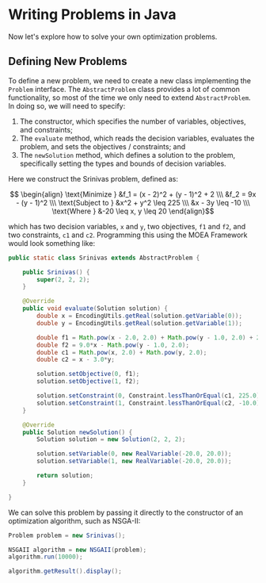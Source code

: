# Writing Problems in Java

Now let's explore how to solve your own optimization problems.

## Defining New Problems

To define a new problem, we need to create a new class implementing the `Problem` interface.  The `AbstractProblem`
class provides a lot of common functionality, so most of the time we only need to extend `AbstractProblem`.  In
doing so, we will need to specify:

1. The constructor, which specifies the number of variables, objectives, and constraints;
2. The `evaluate` method, which reads the decision variables, evaluates the problem, and sets the
   objectives / constraints; and
3. The `newSolution` method, which defines a solution to the problem, specifically setting the types and bounds of
   decision variables.

Here we construct the Srinivas problem, defined as:

$$ \begin{align} \text{Minimize } &f_1 = (x - 2)^2 + (y - 1)^2 + 2 \\\ &f_2 = 9x - (y - 1)^2 \\\ \text{Subject to } &x^2 + y^2 \leq 225 \\\ &x - 3y \leq -10 \\\ \text{Where } &-20 \leq x, y \leq 20 \end{align}$$

which has two decision variables, `x` and `y`, two objectives, `f1` and `f2`, and two constraints, `c1` and `c2`.
Programming this using the MOEA Framework would look something like:

<!-- java:examples/Example6.java [32:78] -->

```java
public static class Srinivas extends AbstractProblem {

    public Srinivas() {
        super(2, 2, 2);
    }

    @Override
    public void evaluate(Solution solution) {
        double x = EncodingUtils.getReal(solution.getVariable(0));
        double y = EncodingUtils.getReal(solution.getVariable(1));

        double f1 = Math.pow(x - 2.0, 2.0) + Math.pow(y - 1.0, 2.0) + 2.0;
        double f2 = 9.0*x - Math.pow(y - 1.0, 2.0);
        double c1 = Math.pow(x, 2.0) + Math.pow(y, 2.0);
        double c2 = x - 3.0*y;

        solution.setObjective(0, f1);
        solution.setObjective(1, f2);

        solution.setConstraint(0, Constraint.lessThanOrEqual(c1, 225.0));
        solution.setConstraint(1, Constraint.lessThanOrEqual(c2, -10.0));
    }

    @Override
    public Solution newSolution() {
        Solution solution = new Solution(2, 2, 2);

        solution.setVariable(0, new RealVariable(-20.0, 20.0));
        solution.setVariable(1, new RealVariable(-20.0, 20.0));

        return solution;
    }

}
```

We can solve this problem by passing it directly to the constructor of an optimization algorithm, such as NSGA-II:

<!-- java:examples/Example6.java [81:86] -->

```java
Problem problem = new Srinivas();

NSGAII algorithm = new NSGAII(problem);
algorithm.run(10000);

algorithm.getResult().display();
```
